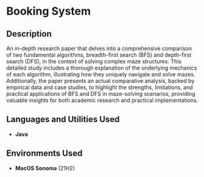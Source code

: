 <h1>Booking System</h1>

<h2>Description</h2>
An in-depth research paper that delves into a comprehensive comparison of two fundamental algorithms, breadth-first search (BFS) and depth-first search (DFS), in the context of solving complex maze structures. This detailed study includes a thorough explanation of the underlying mechanics of each algorithm, illustrating how they uniquely navigate and solve mazes. Additionally, the paper presents an actual comparative analysis, backed by empirical data and case studies, to highlight the strengths, limitations, and practical applications of BFS and DFS in maze-solving scenarios, providing valuable insights for both academic research and practical implementations.
<br />


<h2>Languages and Utilities Used</h2>

- <b>Java</b> 

<h2>Environments Used </h2>

- <b>MacOS Sonoma</b> (21H2)

